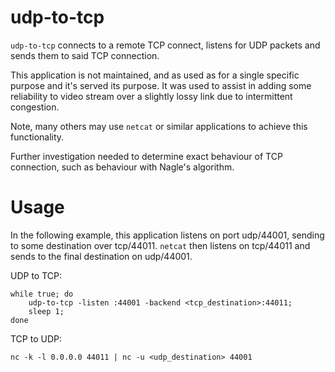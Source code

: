 # udp-to-tcp

`udp-to-tcp` connects to a remote TCP connect, listens for UDP packets and sends them to said TCP connection.

This application is not maintained, and as used as for a single specific purpose and it's served its purpose. It
was used to assist in adding some reliability to video stream over a slightly lossy link due to intermittent congestion.

Note, many others may use `netcat` or similar applications to achieve this functionality.

Further investigation needed to determine exact behaviour of TCP connection, such as behaviour with Nagle's algorithm.

# Usage

In the following example, this application listens on port udp/44001, sending to some destination over tcp/44011.
`netcat` then listens on tcp/44011 and sends to the final destination on udp/44001.

UDP to TCP:
```
while true; do
    udp-to-tcp -listen :44001 -backend <tcp_destination>:44011;
    sleep 1;
done
```

TCP to UDP:
```
nc -k -l 0.0.0.0 44011 | nc -u <udp_destination> 44001
```
